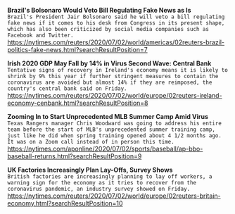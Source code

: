 **Brazil's Bolsonaro Would Veto Bill Regulating Fake News as Is**\
`Brazil's President Jair Bolsonaro said he will veto a bill regulating fake news if it comes to his desk from Congress in its present shape, which has also been criticized by social media companies such as Facebook and Twitter. `\
https://nytimes.com/reuters/2020/07/02/world/americas/02reuters-brazil-politics-fake-news.html?searchResultPosition=7

**Irish 2020 GDP May Fall by 14% in Virus Second Wave: Central Bank**\
`Tentative signs of recovery in Ireland's economy means it is likely to shrink by 9% this year if further stringent measures to contain the coronavirus are avoided but almost 14% if they are reimposed, the country's central bank said on Friday.`\
https://nytimes.com/reuters/2020/07/02/world/europe/02reuters-ireland-economy-cenbank.html?searchResultPosition=8

**Zooming In to Start Unprecedented MLB Summer Camp Amid Virus**\
`Texas Rangers manager Chris Woodward was going to address his entire team before the start of MLB's unprecedented summer training camp, just like he did when spring training opened about 4 1/2 months ago. It was on a Zoom call instead of in person this time. `\
https://nytimes.com/aponline/2020/07/02/sports/baseball/ap-bbo-baseball-returns.html?searchResultPosition=9

**UK Factories Increasingly Plan Lay-Offs, Survey Shows**\
`British factories are increasingly planning to lay off workers, a warning sign for the economy as it tries to recover from the coronavirus pandemic, an industry survey showed on Friday. `\
https://nytimes.com/reuters/2020/07/02/world/europe/02reuters-britain-economy.html?searchResultPosition=10

